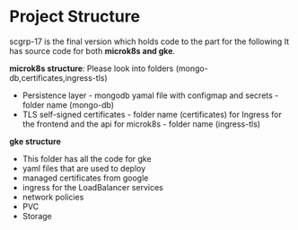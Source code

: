 # Project Structure
scgrp-17 is the final version which holds code to the part for the following
It has source code for both **microk8s and gke**.

**microk8s structure**: Please look into folders (mongo-db,certificates,ingress-tls)
* Persistence layer - mongodb yamal file with configmap and secrets - folder name (mongo-db)
* TLS self-signed certificates - folder name (certificates) for Ingress for the frontend and the api for microk8s - folder name (ingress-tls)

**gke structure**
* This folder has all the code for gke 
* yaml files that are used to deploy
* managed certificates from google
* ingress for the LoadBalancer services
* network policies
*  PVC
* Storage
